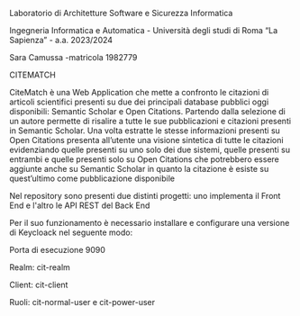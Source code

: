 Laboratorio di Architetture Software e Sicurezza Informatica

Ingegneria Informatica e Automatica - Università degli studi di Roma “La Sapienza” - a.a. 2023/2024

Sara Camussa -matricola 1982779

CITEMATCH

CiteMatch è una Web Application che mette a confronto le citazioni di articoli scientifici presenti su due dei principali database pubblici oggi disponibili: Semantic Scholar e Open Citations. Partendo dalla selezione di un autore permette di risalire a tutte le sue pubblicazioni e citazioni presenti in Semantic Scholar. Una volta estratte le stesse informazioni presenti su Open Citations presenta all’utente una visione sintetica di tutte le citazioni evidenziando quelle presenti su uno solo dei due sistemi, quelle presenti su entrambi e quelle presenti solo su Open Citations che potrebbero essere aggiunte anche su Semantic Scholar in quanto la citazione è esiste su quest’ultimo come pubblicazione disponibile

Nel repository sono presenti due distinti progetti: uno implementa il Front End e l'altro le API REST del Back End

Per il suo funzionamento è necessario installare e configurare una versione di Keycloack nel seguente modo:

Porta di esecuzione 9090

Realm: cit-realm

Client: cit-client

Ruoli: cit-normal-user e cit-power-user

